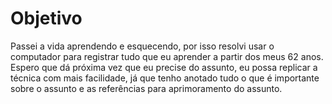 <div class="header" id="myHeader">
  <div class="navbar" w3-include-html="/menu.inc"> </div>
</div>
<div class="title"><script> document.write(document.title);</script></div>  
<main>

# Objetivo

Passei a vida aprendendo e esquecendo, por isso resolvi usar o computador para registrar tudo que eu aprender a partir dos meus 62 anos.
Espero que dá próxima vez que eu precise do assunto, eu possa replicar a técnica com mais facilidade, já que tenho anotado tudo o que é importante sobre o assunto e as referências para aprimoramento do assunto.

</main>

